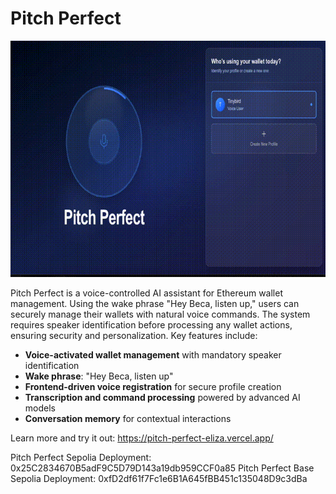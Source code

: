 # Pitch Perfect

![Pitch Perfect Demo](pitch-perfect-client/public/pitch-perfect.gif)

Pitch Perfect is a voice-controlled AI assistant for Ethereum wallet management. Using the wake phrase "Hey Beca, listen up," users can securely manage their wallets with natural voice commands. The system requires speaker identification before processing any wallet actions, ensuring security and personalization. Key features include:

- **Voice-activated wallet management** with mandatory speaker identification
- **Wake phrase**: "Hey Beca, listen up"
- **Frontend-driven voice registration** for secure profile creation
- **Transcription and command processing** powered by advanced AI models
- **Conversation memory** for contextual interactions

Learn more and try it out: https://pitch-perfect-eliza.vercel.app/

Pitch Perfect Sepolia Deployment: 0x25C2834670B5adF9C5D79D143a19db959CCF0a85
Pitch Perfect Base Sepolia Deployment: 0xfD2df61f7Fc1e6B1A645fBB451c135048D9c3dBa
